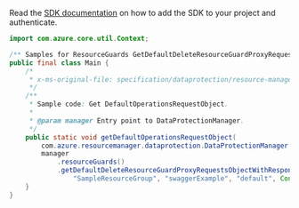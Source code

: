 Read the [SDK documentation](https://github.com/Azure/azure-sdk-for-java/blob/azure-resourcemanager-dataprotection_1.0.0-beta.1/sdk/dataprotection/azure-resourcemanager-dataprotection/README.md) on how to add the SDK to your project and authenticate.

```java
import com.azure.core.util.Context;

/** Samples for ResourceGuards GetDefaultDeleteResourceGuardProxyRequestsObject. */
public final class Main {
    /*
     * x-ms-original-file: specification/dataprotection/resource-manager/Microsoft.DataProtection/stable/2021-07-01/examples/ResourceGuardCRUD/GetDefaultDeleteResourceGuardProxyRequests.json
     */
    /**
     * Sample code: Get DefaultOperationsRequestObject.
     *
     * @param manager Entry point to DataProtectionManager.
     */
    public static void getDefaultOperationsRequestObject(
        com.azure.resourcemanager.dataprotection.DataProtectionManager manager) {
        manager
            .resourceGuards()
            .getDefaultDeleteResourceGuardProxyRequestsObjectWithResponse(
                "SampleResourceGroup", "swaggerExample", "default", Context.NONE);
    }
}
```
